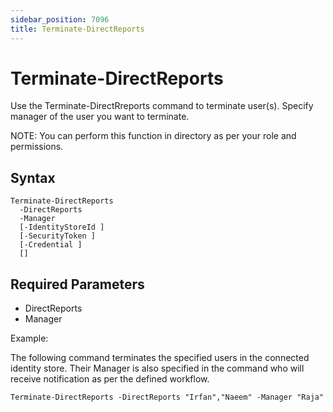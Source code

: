 ```yaml
---
sidebar_position: 7096
title: Terminate-DirectReports
---
```


# Terminate-DirectReports

Use the Terminate-DirectRreports command to terminate user(s). Specify manager of the user you want to terminate.

NOTE: You can perform this function in directory as per your role and permissions.

## Syntax

```
Terminate-DirectReports   
  -DirectReports    
  -Manager    
  [-IdentityStoreId ]   
  [-SecurityToken ]   
  [-Credential ]   
  []  

```
## Required Parameters

* DirectReports
* Manager

Example:

The following command terminates the specified users in the connected identity store. Their Manager is also specified in the command who will receive notification as per the defined workflow.

```
Terminate-DirectReports -DirectReports "Irfan","Naeem" -Manager "Raja"
```